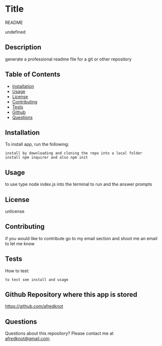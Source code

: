# Title 
  README

undefined
## Description
generate a professional readme file for a git or other repository
## Table of Contents
* [Installation](#installation)
* [Usage](#usage)
* [License](#license)
* [Contributing](#contributing)
* [Tests](#tests)
* [Github](#github)
* [Questions](#questions)
## Installation
To install app, run the following:
~~~
install by downloading and cloning the repo into a local folder install npm inquirer and also npm init
~~~
## Usage
to use type node index.js into the terminal to run and the answer prompts
## License
unlicense 
## Contributing
if you would like to contribute go to my email section and shoot me an email to let me know 
## Tests
How to test:
~~~
to test see install and usage
~~~
## Github Repository where this app is stored
https://github.com/afredknot
## Questions
Questions about this repository? Please contact me at [afredknot@gmail.com](mailto:afredknot@gmail.com).